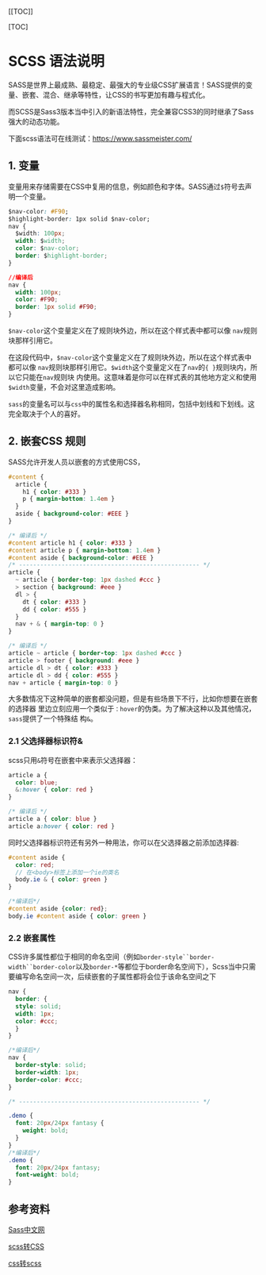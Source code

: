 [[TOC]]

[TOC]

# SCSS 语法说明

SASS是世界上最成熟、最稳定、最强大的专业级CSS扩展语言！SASS提供的变量、嵌套、混合、继承等特性，让CSS的书写更加有趣与程式化。

而SCSS是Sass3版本当中引入的新语法特性，完全兼容CSS3的同时继承了Sass强大的动态功能。

下面scss语法可在线测试：https://www.sassmeister.com/

## 1. 变量

变量用来存储需要在CSS中复用的信息，例如颜色和字体。SASS通过`$`符号去声明一个变量。

```css
$nav-color: #F90;
$highlight-border: 1px solid $nav-color;
nav {
  $width: 100px;
  width: $width;
  color: $nav-color;
  border: $highlight-border;
}

//编译后
nav {
  width: 100px;
  color: #F90;
  border: 1px solid #F90;
}
```

`$nav-color`这个变量定义在了规则块外边，所以在这个样式表中都可以像 `nav`规则块那样引用它。

在这段代码中，`$nav-color`这个变量定义在了规则块外边，所以在这个样式表中都可以像 `nav`规则块那样引用它。`$width`这个变量定义在了`nav`的`{ }`规则块内，所以它只能在`nav`规则块 内使用。这意味着是你可以在样式表的其他地方定义和使用`$width`变量，不会对这里造成影响。

`sass`的变量名可以与`css`中的属性名和选择器名称相同，包括中划线和下划线。这完全取决于个人的喜好。

## 2. 嵌套CSS 规则

SASS允许开发人员以嵌套的方式使用CSS，

```scss
#content {
  article {
    h1 { color: #333 }
    p { margin-bottom: 1.4em }
  }
  aside { background-color: #EEE }
}

/* 编译后 */
#content article h1 { color: #333 }
#content article p { margin-bottom: 1.4em }
#content aside { background-color: #EEE }
/* --------------------------------------------------- */
article {
  ~ article { border-top: 1px dashed #ccc }
  > section { background: #eee }
  dl > {
    dt { color: #333 }
    dd { color: #555 }
  }
  nav + & { margin-top: 0 }
}

/* 编译后 */
article ~ article { border-top: 1px dashed #ccc }
article > footer { background: #eee }
article dl > dt { color: #333 }
article dl > dd { color: #555 }
nav + article { margin-top: 0 }
```

大多数情况下这种简单的嵌套都没问题，但是有些场景下不行，比如你想要在嵌套的选择器 里边立刻应用一个类似于`：hover`的伪类。为了解决这种以及其他情况，`sass`提供了一个特殊结 构`&`。

### 2.1 父选择器标识符&

scss只用`&`符号在嵌套中来表示父选择器：

```scss
article a {
  color: blue;
  &:hover { color: red }
}

/* 编译后 */
article a { color: blue }
article a:hover { color: red }
```

同时父选择器标识符还有另外一种用法，你可以在父选择器之前添加选择器:

```scss
#content aside {
  color: red;
  // 在<body>标签上添加一个ie的类名
  body.ie & { color: green }
}

/*编译后*/
#content aside {color: red};
body.ie #content aside { color: green }
```



### 2.2 嵌套属性

CSS许多属性都位于相同的命名空间（例如`border-style``border-width``border-color`以及`border-*`等都位于border命名空间下），Scss当中只需要编写命名空间一次，后续嵌套的子属性都将会位于该命名空间之下

```scss
nav {
  border: {
  style: solid;
  width: 1px;
  color: #ccc;
  }
}

/*编译后*/
nav {
  border-style: solid;
  border-width: 1px;
  border-color: #ccc;
}

/* --------------------------------------------------- */

.demo {
  font: 20px/24px fantasy {
    weight: bold;
  }
}
/*编译后*/
.demo {
  font: 20px/24px fantasy;
  font-weight: bold;
}
```



## 参考资料

[Sass中文网](https://www.sass.hk/)

[scss转CSS](https://www.sassmeister.com/)

[css转scss](https://www.sass.hk/css2sass/)

